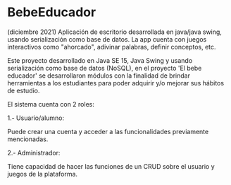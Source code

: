 # BebeEducador
(diciembre 2021) Aplicación de escritorio desarrollada en java/java swing, usando serialización como base de datos. La app cuenta con juegos interactivos como "ahorcado", adivinar palabras, definir conceptos, etc.

Este proyecto desarrollado en Java SE 15, Java Swing y usando serialización como base de datos (NoSQL), en el proyecto 'El bebe educador' se desarrollaron módulos con la finalidad de brindar herramientas a los estudiantes para poder adquirir y/o mejorar sus hábitos de estudio.

El sistema cuenta con 2 roles: 

1.- Usuario/alumno:

Puede crear una cuenta y acceder a las funcionalidades previamente mencionadas.

2.- Administrador:

Tiene capacidad de hacer las funciones de un CRUD sobre el usuario y juegos de la plataforma.
